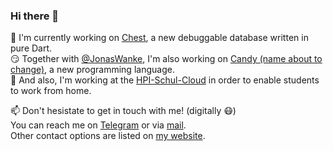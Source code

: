 ### Hi there 👋

🌱 I'm currently working on [Chest](https://github.com/marcelgarus/chest), a new debuggable database written in pure Dart.  
😏 Together with [@JonasWanke](https://github.com/JonasWanke), I'm also working on [Candy (name about to change)](https://github.com/JonasWanke/candy), a new programming language.  
🤗 And also, I'm working at the [HPI-Schul-Cloud](https://hpi-schul-cloud.org) in order to enable students to work from home.


📫 Don't hesistate to get in touch with me! (digitally 😷)  
You can reach me on [Telegram](https://t.me/marcelgarus) or via [mail](mailto:marcel.garus@gmail.com).  
Other contact options are listed on [my website](https://marcelgarus.dev).

<!--
**marcelgarus/marcelgarus** is a ✨ _special_ ✨ repository because its `README.md` (this file) appears on your GitHub profile.

Here are some ideas to get you started:

- 🔭 I’m currently working on ...
- 🌱 I’m currently learning ...
- 👯 I’m looking to collaborate on ...
- 🤔 I’m looking for help with ...
- 💬 Ask me about ...
- 📫 How to reach me: ...
- 😄 Pronouns: ...
- ⚡ Fun fact: ...
-->
